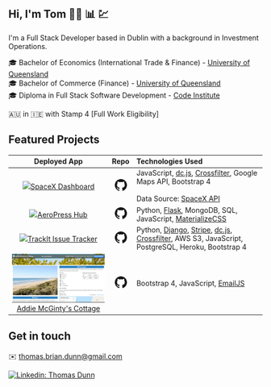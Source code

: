 ## Hi, I'm Tom 👨‍💻 📊 💹

I'm a Full Stack Developer based in Dublin with a background in Investment Operations.<br>

🎓 Bachelor of Economics (International Trade & Finance) - [University of Queensland](https://www.uq.edu.au/) <br>
🎓 Bachelor of Commerce (Finance) - [University of Queensland](https://www.uq.edu.au/) <br>
🎓 Diploma in Full Stack Software Development - [Code Institute](https://codeinstitute.net/about-us/) <br>

🇦🇺 in 🇮🇪 with Stamp 4 [Full Work Eligibility]

## Featured Projects

| Deployed App | Repo | Technologies Used |
|:-------------:|:-------------:|:----------|
| <a href="https://tdunn891.github.io/spacex-dashboard"><img src="https://github.com/tdunn891/spacex-dashboard/blob/master/assets/img/space-x.gif" width=100% />SpaceX Dashboard</a> | <a href="https://github.com/tdunn891/spacex-dashboard/"><img src="https://github.com/tdunn891/portfolio/blob/master/images/github-32.png" width="24px"/></a> | JavaScript, <a href="https://dc-js.github.io/dc.js/">dc.js</a>, <a href="https://square.github.io/crossfilter/">Crossfilter</a>, Google Maps API, Bootstrap 4<br><br>Data Source: <a href="https://github.com/r-spacex/SpaceX-API">SpaceX API</a> |
| <a href="https://aeropress-hub.herokuapp.com/"><img src="https://github.com/tdunn891/aeropress-hub/blob/master/static/images/aeropress.gif" width=100% />AeroPress Hub</a> | <a href="https://github.com/tdunn891/aeropress-hub"><img src="https://github.com/tdunn891/portfolio/blob/master/images/github-32.png" width="24px"/></a> | Python, <a href="https://flask.palletsprojects.com/en/1.1.x/">Flask</a>, MongoDB, SQL, JavaScript, <a href="https://materializecss.com/">MaterializeCSS</a> |
| <a href="https://django-issue-tracker-1.herokuapp.com/"><img src="https://github.com/tdunn891/trackit-issue-tracker/blob/master/trackit.gif" width=100% />TrackIt Issue Tracker</a> | <a href="https://github.com/tdunn891/trackit-issue-tracker"><img src="https://github.com/tdunn891/portfolio/blob/master/images/github-32.png" width="24px"/></a> | Python, <a href="https://www.djangoproject.com/">Django</a>, <a href="https://stripe.com/">Stripe</a>, <a href="https://dc-js.github.io/dc.js/">dc.js</a>, <a href="https://square.github.io/crossfilter/">Crossfilter</a>, AWS S3, JavaScript, PostgreSQL, Heroku, Bootstrap 4 |
| <a href="https://tdunn891.github.io/addie-mcginty-cottage"><img src="https://github.com/tdunn891/addie-mcginty-cottage/blob/master/assets/addie-mcginty.gif" width=100% />Addie McGinty's Cottage</a> | <a href="https://github.com/tdunn891/addie-mcginty-cottage"><img src="https://github.com/tdunn891/portfolio/blob/master/images/github-32.png" width="24px"/></a> | Bootstrap 4, JavaScript, <a href="https://www.emailjs.com/">EmailJS</a> |

<!--
<a href="https://tdunn891.github.io/spacex-dashboard"><img src="https://github.com/tdunn891/spacex-dashboard/blob/master/assets/img/space-x.gif" width=47% /></a>
<a href="https://tdunn891.github.io/addie-mcginty-cottage"><img src="https://github.com/tdunn891/addie-mcginty-cottage/blob/master/assets/addie-mcginty.gif" width=47% /></a>
<br>
<br>
<a href="https://tdunn891.github.io/trackit-issue-tracker"><img src="https://github.com/tdunn891/trackit-issue-tracker/blob/master/trackit.gif" width=45% /></a>
<a href="https://tdunn891.github.io/aeropress-hub"><img src="https://github.com/tdunn891/aeropress-hub/blob/master/static/images/aeropress.gif" width=47% /></a>
*/
-->
## Get in touch

✉️ thomas.brian.dunn@gmail.com

[![Linkedin: Thomas Dunn](https://img.shields.io/badge/-LinkedIn-blue?style=flat-square&logo=Linkedin&logoColor=white&link=https://www.linkedin.com/in/thomasdunn891/)](https://www.linkedin.com/in/thomasdunn891/)

